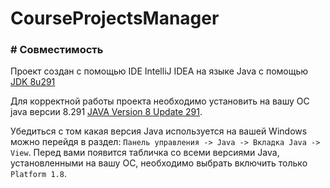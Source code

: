 # CourseProjectsManager

### # Совместимость

Проект создан с помощью IDE IntelliJ IDEA на языке Java с помощью 
[JDK 8u291](https://www.oracle.com/java/technologies/javase/javase-jdk8-downloads.html)

Для корректной работы проекта необходимо установить на вашу ОС java версии 8.291
[JAVA Version 8 Update 291](https://www.java.com/download/ie_manual.jsp).

Убедиться с том какая версия Java используется на вашей Windows можно перейдя в раздел:
`Панель управления -> Java -> Вкладка Java -> View`. 
Перед вами появится табличка со всеми версиями Java, установленными на вашу ОС, 
необходимо выбрать включить только `Platform 1.8`.
